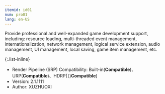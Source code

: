 ```yaml
---
itemid: id01
num: pro01
lang: en-US
---
```


Provide professional and well-expanded game development support, including: resource loading, multi-threaded event management, internationalization, network management, logical service extension, audio management, UI management, local saving, game item management, etc.  

{:.list-inline} 

+ Render Pipeline (SRP) Compatibility: Built-in(**Compatible**)、URP(**Compatible**)、HDRP(（)**Compatible**)  
+ Version: 2.1.1111  
+ Author: XUZHUOXI   


